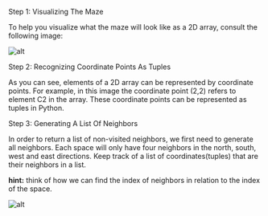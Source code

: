 <!--title={Generate list of neighbors}-->

<!--concepts={lists.mdx,indexing_lists.mdx}-->

<!--badges={Python:8,CreativeThinker:7}-->
Step 1: Visualizing The Maze

To help you visualize what the maze will look like as a 2D array, consult the following image:

![alt](https://www.researchgate.net/publication/315969093/figure/fig9/AS:668320755875842@1536351493149/Mapping-the-maze-into-an-array.ppm)

Step 2: Recognizing Coordinate Points As Tuples

As you can see, elements of a 2D array can be represented by coordinate points. For example, in this image the coordinate point (2,2) refers to element C2 in the array. These coordinate points can be represented as tuples in Python.

Step 3: Generating A List Of Neighbors

In order to return a list of non-visited neighbors, we first need to generate all neighbors. Each space will only have four neighbors in the north, south, west and east directions. Keep track of a list of coordinates(tuples) that are their neighbors in a list. 

**hint:** think of how we can find the index of neighbors in relation to the index of the space. 

![alt]( https://encrypted-tbn0.gstatic.com/images?q=tbn%3AANd9GcRsWM_uYseSyI3iPDFQnEcpdkxtnKqG_bOSihFgl5cJdgrTwhdL )
